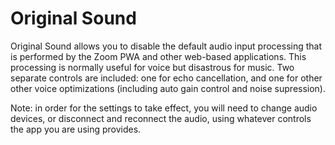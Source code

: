 # Original Sound

Original Sound allows you to disable the default audio input processing
that is performed by the Zoom PWA and other web-based applications.
This processing is normally useful for voice
but disastrous for music.
Two separate controls are included:
one for echo cancellation,
and one for other other voice optimizations
(including auto gain control and noise supression).

Note: in order for the settings to take effect,
you will need to change audio devices,
or disconnect and reconnect the audio,
using whatever controls the app you are using provides.
